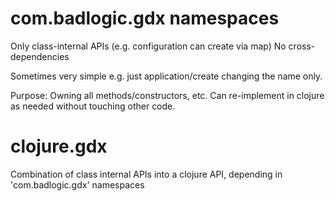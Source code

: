 # com.badlogic.gdx namespaces

Only class-internal APIs (e.g. configuration can create via map)
No cross-dependencies

Sometimes very simple e.g. just application/create changing the name only.

Purpose: Owning all methods/constructors, etc. Can re-implement in clojure as needed without touching other code.

# clojure.gdx

Combination of class internal APIs into a clojure API, depending in 'com.badlogic.gdx' namespaces
